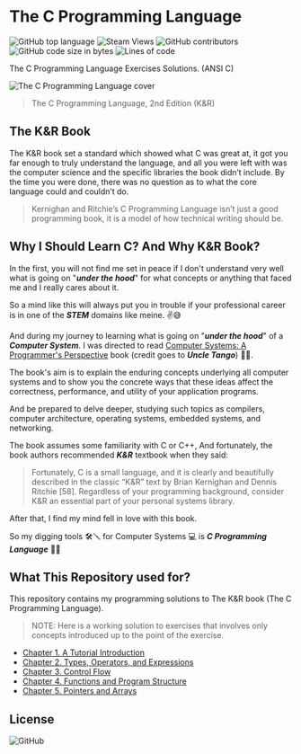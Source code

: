 # The C Programming Language

![GitHub top language](https://img.shields.io/github/languages/top/omerhassan/The_C_Programming_Language)
![Steam Views](https://img.shields.io/steam/views/100)
![GitHub contributors](https://img.shields.io/github/contributors/omerhassan/The_C_Programming_Language)
![GitHub code size in bytes](https://img.shields.io/github/languages/code-size/omerhassan/The_C_Programming_Language?color=lightgrey)
![Lines of code](https://img.shields.io/tokei/lines/github/omerhassan/The_C_Programming_Language?color=important)

The C Programming Language Exercises Solutions. (ANSI C)

![The C Programming Language cover](https://images-na.ssl-images-amazon.com/images/I/411ejyE8obL._SX377_BO1,204,203,200_.jpg)

> The C Programming Language, 2nd Edition (K&R)

## The K&R Book

The K&R book set a standard which showed what C was great at, it got you far enough to truly understand the    language, and all you were left with was the computer science and the specific libraries the book didn’t  include. By the time you were done, there was no question as to what the core language could and couldn’t do.

> Kernighan and Ritchie’s C Programming Language isn’t just a good programming book, it is a model of how technical writing should be.

## Why I Should Learn C? And Why K&R Book?

In the first, you will not find me set in peace if I don't understand very well what is going on "***under the hood***" for what concepts or anything that faced me and I really cares about it.

So a mind like this will always put you in trouble if your professional career is in one of the ***STEM*** domains like meine. :v::sweat_smile:

And during my journey to learning what is going on "***under the hood***" of a ***Computer System***.
I was directed to read [Computer Systems: A Programmer's Perspective](<https://www.amazon.com/Computer-Systems-Programmers-Perspective-3rd/dp/013409266X/ref=asc_df_013409266X/?tag=hyprod-20&linkCode=df0&hvadid=312045876164&hvpos=&hvnetw=g&hvrand=12521604797624836547&hvpone=&hvptwo=&hvqmt=&hvdev=c&hvdvcmdl=&hvlocint=&hvlocphy=2840&hvtargid=pla-434658419254&psc=1>) book (credit goes to ***Uncle Tango***) :love_you_gesture::sunglasses:.

The book's aim is to explain the enduring concepts underlying all computer systems and to show you the concrete ways that these ideas affect the correctness, performance, and utility of your application programs. 

And be prepared to delve deeper, studying such topics as compilers, computer architecture, operating systems, embedded systems, and networking.

The book assumes some familiarity with C or C++, And fortunately, the book authors recommended ***K&R*** textbook when they said:

> Fortunately, C is a small language, and it is clearly and beautifully described in the classic “K&R” text by Brian Kernighan and Dennis Ritchie [58]. Regardless of your programming background, consider K&R an essential part of your personal systems library.

After that, I find my mind fell in love with this book.

So my digging tools :hammer_and_wrench::screwdriver: for Computer Systems :computer: is ***C Programming Language*** :metal::nerd_face:

## What This Repository used for?

This repository contains my programming solutions to The K&R book (The C Programming Language).

> NOTE: Here is a working solution to exercises that involves only concepts introduced up to the point of the exercise.

- [Chapter 1. A Tutorial Introduction](https://github.com/omerhassan/The_C_Programming_Language/tree/master/Chapter%201.%20A%20Tutorial%20Introduction)
- [Chapter 2. Types, Operators, and Expressions](https://github.com/omerhassan/The_C_Programming_Language/tree/master/Chapter%202.%20Types%2C%20Operators%2C%20and%20Expressions)
- [Chapter 3. Control Flow](https://github.com/omerhassan/The_C_Programming_Language/tree/master/Chapter%203.%20Control%20Flow)
- [Chapter 4. Functions and Program Structure](https://github.com/omerhassan/The_C_Programming_Language/tree/master/Chapter%204.%20Functions%20and%20Program%20Structure)
- [Chapter 5. Pointers and Arrays](https://github.com/omerhassan/The_C_Programming_Language/tree/master/Chapter%205.%20Pointers%20and%20Arrays)

## License

![GitHub](https://img.shields.io/github/license/omerhassan/The_C_Programming_Language)
